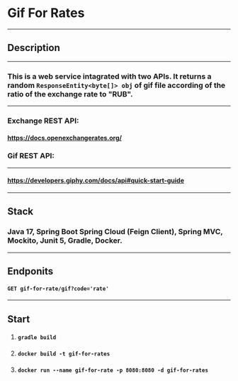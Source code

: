# Gif For Rates
---
## Description
---
### This is a web service intagrated with two APIs. It returns a random ```ResponseEntity<byte[]> obj``` of gif file according of the ratio of the exchange rate to "RUB".
---
### Exchange REST API: 

#### https://docs.openexchangerates.org/ 

### Gif REST API:
---
#### https://developers.giphy.com/docs/api#quick-start-guide
---
## Stack
### Java 17, Spring Boot Spring Cloud (Feign Client), Spring MVC, Mockito, Junit 5, Gradle, Docker.
---
## Endponits
#### `GET gif-for-rate/gif?code='rate'`
---
## Start
1. #### `gradle build`
2. #### `docker build -t gif-for-rates`
3. #### `docker run --name gif-for-rate -p 8080:8080 -d gif-for-rates`

